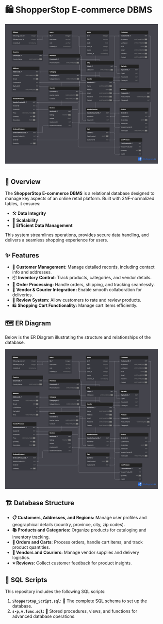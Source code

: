 # 🛍️ ShopperStop E-commerce DBMS

![ShopperStop ER Diagram](ShopperStopERDiagram.png)

---

## 📝 Overview

The **ShopperStop E-commerce DBMS** is a relational database designed to manage key aspects of an online retail platform. Built with 3NF-normalized tables, it ensures:

- 🛠️ **Data Integrity**  
- 🚀 **Scalability**  
- 💾 **Efficient Data Management**  

This system streamlines operations, provides secure data handling, and delivers a seamless shopping experience for users.



## ✨ Features

- 👥 **Customer Management:** Manage detailed records, including contact info and addresses.  
- 📦 **Inventory Control:** Track products, categories, and vendor details.  
- 🛒 **Order Processing:** Handle orders, shipping, and tracking seamlessly.  
- 🤝 **Vendor & Courier Integration:** Enable smooth collaboration for deliveries.  
- 🌟 **Review System:** Allow customers to rate and review products.  
- 🛍️ **Shopping Cart Functionality:** Manage cart items efficiently.



## 🗺️ ER Diagram

Below is the ER Diagram illustrating the structure and relationships of the database.

![ER Diagram](ShopperStopERDiagram.png)



## 🏗️ Database Structure

- **📋 Customers, Addresses, and Regions:** Manage user profiles and geographical details (country, province, city, zip codes).
- **📚 Products and Categories:** Organize products for cataloging and inventory tracking.
- **📑 Orders and Carts:** Process orders, handle cart items, and track product quantities.
- **🚚 Vendors and Couriers:** Manage vendor supplies and delivery logistics.
- **⭐ Reviews:** Collect customer feedback for product insights.



## 💾 SQL Scripts

This repository includes the following SQL scripts:

1. **`ShopperStop_Script.sql`:** 📜 The complete SQL schema to set up the database.
2. **`s-p,v,func.sql`:** 🧩 Stored procedures, views, and functions for advanced database operations.


